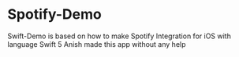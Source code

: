 # Spotify-Demo
Swift-Demo is based on how to make Spotify Integration for iOS with language Swift 5
Anish made this app without any help
